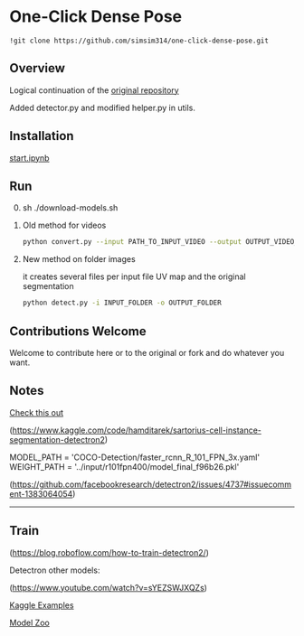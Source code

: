 # One-Click Dense Pose

```!git clone https://github.com/simsim314/one-click-dense-pose.git```

## Overview
Logical continuation of the [original repository](https://github.com/Pawandeep-prog/one-click-dense-pose)

Added detector.py and modified helper.py in utils. 
## Installation

[start.ipynb](start.ipynb)

## Run

0. sh ./download-models.sh

1. Old method for videos
    
   ```bash
   python convert.py --input PATH_TO_INPUT_VIDEO --output OUTPUT_VIDEO_PATH
   ```

2. New method on folder images

   it creates several files per input file UV map and the original segmentation
   
   ```bash
   python detect.py -i INPUT_FOLDER -o OUTPUT_FOLDER
   ```
## Contributions Welcome

Welcome to contribute here or to the original or fork and do whatever you want. 

## Notes

[Check this out](https://github.com/davidleejy/DensePose/tree/speedup/notebooks)

(https://www.kaggle.com/code/hamditarek/sartorius-cell-instance-segmentation-detectron2)


MODEL_PATH = 'COCO-Detection/faster_rcnn_R_101_FPN_3x.yaml'
WEIGHT_PATH = '../input/r101fpn400/model_final_f96b26.pkl'


(https://github.com/facebookresearch/detectron2/issues/4737#issuecomment-1383064054)

----

## Train

(https://blog.roboflow.com/how-to-train-detectron2/)

Detectron other models:

(https://www.youtube.com/watch?v=sYEZSWJXQZs)

[Kaggle Examples](https://www.kaggle.com/code/maartenvandevelde/object-detection-with-detectron2-pytorch)

[Model Zoo](https://github.com/facebookresearch/detectron2/blob/main/MODEL_ZOO.md)
